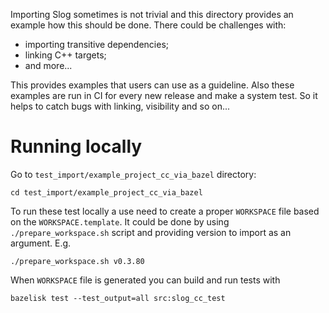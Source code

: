 Importing Slog sometimes is not trivial and this directory provides an example how this should be done. There could be challenges with:
* importing transitive dependencies;
* linking C++ targets;
* and more...

This provides examples that users can use as a guideline. Also these examples are run in CI for every new release and make a system test. So it helps to catch bugs with linking, visibility and so on...

# Running locally

Go to `test_import/example_project_cc_via_bazel` directory:
```
cd test_import/example_project_cc_via_bazel
```

To run these test locally a use need to create a proper `WORKSPACE` file based on the `WORKSPACE.template`. It could be done by using `./prepare_workspace.sh` script and providing version to import as an argument. E.g.
```
./prepare_workspace.sh v0.3.80
```

When `WORKSPACE` file is generated you can build and run tests with
```
bazelisk test --test_output=all src:slog_cc_test
```

